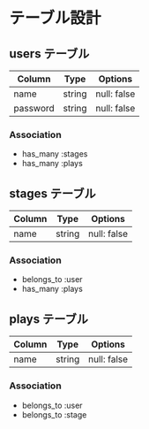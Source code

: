 # テーブル設計

## users テーブル

| Column   | Type   | Options     |
| -------- | ------ | ----------- |
| name     | string | null: false |
| password | string | null: false |

### Association

- has_many :stages
- has_many :plays

## stages テーブル

| Column | Type   | Options     |
| ------ | ------ | ----------- |
| name   | string | null: false |

### Association

- belongs_to :user
- has_many :plays

## plays テーブル

| Column | Type   | Options     |
| ------ | ------ | ----------- |
| name   | string | null: false |

### Association

- belongs_to :user
- belongs_to :stage